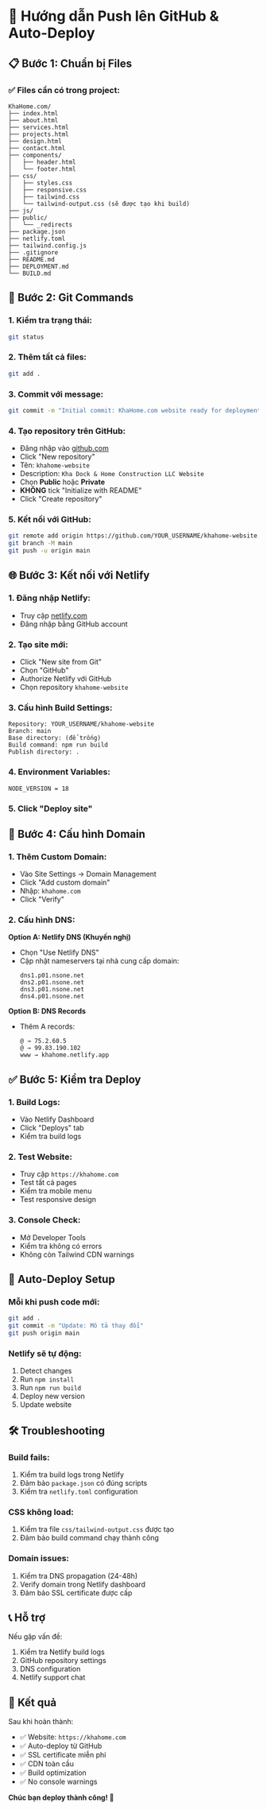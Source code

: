 # 🚀 Hướng dẫn Push lên GitHub & Auto-Deploy

## 📋 Bước 1: Chuẩn bị Files

### ✅ Files cần có trong project:
```
KhaHome.com/
├── index.html
├── about.html
├── services.html
├── projects.html
├── design.html
├── contact.html
├── components/
│   ├── header.html
│   └── footer.html
├── css/
│   ├── styles.css
│   ├── responsive.css
│   ├── tailwind.css
│   └── tailwind-output.css (sẽ được tạo khi build)
├── js/
├── public/
│   └── _redirects
├── package.json
├── netlify.toml
├── tailwind.config.js
├── .gitignore
├── README.md
├── DEPLOYMENT.md
└── BUILD.md
```

## 🔧 Bước 2: Git Commands

### 1. Kiểm tra trạng thái:
```bash
git status
```

### 2. Thêm tất cả files:
```bash
git add .
```

### 3. Commit với message:
```bash
git commit -m "Initial commit: KhaHome.com website ready for deployment"
```

### 4. Tạo repository trên GitHub:
- Đăng nhập vào [github.com](https://github.com)
- Click "New repository"
- Tên: `khahome-website`
- Description: `Kha Dock & Home Construction LLC Website`
- Chọn **Public** hoặc **Private**
- **KHÔNG** tick "Initialize with README"
- Click "Create repository"

### 5. Kết nối với GitHub:
```bash
git remote add origin https://github.com/YOUR_USERNAME/khahome-website.git
git branch -M main
git push -u origin main
```

## 🌐 Bước 3: Kết nối với Netlify

### 1. Đăng nhập Netlify:
- Truy cập [netlify.com](https://netlify.com)
- Đăng nhập bằng GitHub account

### 2. Tạo site mới:
- Click "New site from Git"
- Chọn "GitHub"
- Authorize Netlify với GitHub
- Chọn repository `khahome-website`

### 3. Cấu hình Build Settings:
```
Repository: YOUR_USERNAME/khahome-website
Branch: main
Base directory: (để trống)
Build command: npm run build
Publish directory: .
```

### 4. Environment Variables:
```
NODE_VERSION = 18
```

### 5. Click "Deploy site"

## 🔧 Bước 4: Cấu hình Domain

### 1. Thêm Custom Domain:
- Vào Site Settings → Domain Management
- Click "Add custom domain"
- Nhập: `khahome.com`
- Click "Verify"

### 2. Cấu hình DNS:
**Option A: Netlify DNS (Khuyến nghị)**
- Chọn "Use Netlify DNS"
- Cập nhật nameservers tại nhà cung cấp domain:
  ```
  dns1.p01.nsone.net
  dns2.p01.nsone.net
  dns3.p01.nsone.net
  dns4.p01.nsone.net
  ```

**Option B: DNS Records**
- Thêm A records:
  ```
  @ → 75.2.60.5
  @ → 99.83.190.102
  www → khahome.netlify.app
  ```

## ✅ Bước 5: Kiểm tra Deploy

### 1. Build Logs:
- Vào Netlify Dashboard
- Click "Deploys" tab
- Kiểm tra build logs

### 2. Test Website:
- Truy cập `https://khahome.com`
- Test tất cả pages
- Kiểm tra mobile menu
- Test responsive design

### 3. Console Check:
- Mở Developer Tools
- Kiểm tra không có errors
- Không còn Tailwind CDN warnings

## 🔄 Auto-Deploy Setup

### Mỗi khi push code mới:
```bash
git add .
git commit -m "Update: Mô tả thay đổi"
git push origin main
```

### Netlify sẽ tự động:
1. Detect changes
2. Run `npm install`
3. Run `npm run build`
4. Deploy new version
5. Update website

## 🛠️ Troubleshooting

### Build fails:
1. Kiểm tra build logs trong Netlify
2. Đảm bảo `package.json` có đúng scripts
3. Kiểm tra `netlify.toml` configuration

### CSS không load:
1. Kiểm tra file `css/tailwind-output.css` được tạo
2. Đảm bảo build command chạy thành công

### Domain issues:
1. Kiểm tra DNS propagation (24-48h)
2. Verify domain trong Netlify dashboard
3. Đảm bảo SSL certificate được cấp

## 📞 Hỗ trợ

Nếu gặp vấn đề:
1. Kiểm tra Netlify build logs
2. GitHub repository settings
3. DNS configuration
4. Netlify support chat

## 🎉 Kết quả

Sau khi hoàn thành:
- ✅ Website: `https://khahome.com`
- ✅ Auto-deploy từ GitHub
- ✅ SSL certificate miễn phí
- ✅ CDN toàn cầu
- ✅ Build optimization
- ✅ No console warnings

**Chúc bạn deploy thành công! 🚀**
